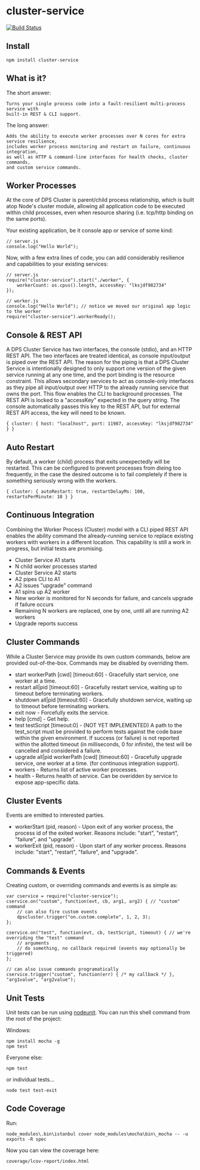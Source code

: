 # cluster-service

[![Build Status](https://travis-ci.org/godaddy/node-cluster-service.png)](https://travis-ci.org/godaddy/node-cluster-service)


## Install

	npm install cluster-service


## What is it?

The short answer:

	Turns your single process code into a fault-resilient multi-process service with
	built-in REST & CLI support.

The long answer:

	Adds the ability to execute worker processes over N cores for extra service resilience,
	includes worker process monitoring and restart on failure, continuous integration,
	as well as HTTP & command-line interfaces for health checks, cluster commands,
	and custom service commands.


 
## Worker Processes

At the core of DPS Cluster is parent/child process relationship, which is built atop Node's cluster module, allowing all application code to be executed within child processes, even when resource sharing (i.e. tcp/http binding on the same ports).

Your existing application, be it console app or service of some kind:

	// server.js
	console.log("Hello World");

Now, with a few extra lines of code, you can add considerably resilience and capabilities to your existing services:

	// server.js
	require("cluster-service").start("./worker", {
		workerCount: os.cpus().length, accessKey: "lksjdf982734"
	});

	// worker.js
	console.log("Hello World"); // notice we moved our original app logic to the worker
	require("cluster-service").workerReady();
	
	
## Console & REST API

A DPS Cluster Service has two interfaces, the console (stdio), and an HTTP REST API. The two interfaces are treated identical, as console input/output is piped over the REST API. The reason for the piping is that a DPS Cluster Service is intentionally designed to only support one version of the given service running at any one time, and the port binding is the resource constraint. This allows secondary services to act as console-only interfaces as they pipe all input/output over HTTP to the already running service that owns the port. This flow enables the CLI to background processes.
The REST API is locked to a "accessKey" expected in the query string. The console automatically passes this key to the REST API, but for external REST API access, the key will need to be known.

	{ cluster: { host: "localhost", port: 11987, accessKey: "lksjdf982734" } }


## Auto Restart

By default, a worker (child) process that exits unexpectedly will be restarted. This can be configured to prevent processes from dieing too frequently, in the case the desired outcome is to fail completely if there is something seriously wrong with the workers.

	{ cluster: { autoRestart: true, restartDelayMs: 100, restartsPerMinute: 10 } }


## Continuous Integration

Combining the Worker Process (Cluster) model with a CLI piped REST API enables the ability command the already-running service to replace existing workers with workers in a different location. This capability is still a work in progress, but initial tests are promising.

* Cluster Service A1 starts
* N child worker processes started
* Cluster Service A2 starts
* A2 pipes CLI to A1
* A2 issues "upgrade" command
* A1 spins up A2 worker
* New worker is monitored for N seconds for failure, and cancels upgrade if failure occurs
* Remaining N workers are replaced, one by one, until all are running A2 workers
* Upgrade reports success
 

## Cluster Commands

While a Cluster Service may provide its own custom commands, below are provided out-of-the-box. Commands may be disabled by overriding them.

* start workerPath [cwd] [timeout:60] - Gracefully start service, one worker at a time.
* restart all|pid [timeout:60] - Gracefully restart service, waiting up to timeout before terminating workers.
* shutdown all|pid [timeout:60] - Gracefully shutdown service, waiting up to timeout before terminating workers.
* exit now - Forcefully exits the service.
* help [cmd] - Get help.
* test testScript [timeout:0] - (NOT YET IMPLEMENTED) A path to the test_script must be provided to perform tests against the code base within the given environment. If success (or failure) is not reported within the allotted timeout (in milliseconds, 0 for infinite), the test will be cancelled and considered a failure.
* upgrade all|pid workerPath [cwd] [timeout:60] - Gracefully upgrade service, one worker at a time. (for continuous integration support).
* workers - Returns list of active worker processes.
* health - Returns health of service. Can be overidden by service to expose app-specific data.


## Cluster Events

Events are emitted to interested parties.

* workerStart (pid, reason) - Upon exit of any worker process, the process id of the exited worker. Reasons include: "start", "restart", "failure", and "upgrade".
* workerExit (pid, reason) - Upon start of any worker process. Reasons include: "start", "restart", "failure", and "upgrade".


## Commands & Events

Creating custom, or overriding commands and events is as simple as:

	var cservice = require("cluster-service");
	cservice.on("custom", function(evt, cb, arg1, arg2) { // "custom" command
		// can also fire custom events
		dpscluster.trigger("on.custom.complete", 1, 2, 3);
	};
	
	cservice.on("test", function(evt, cb, testScript, timeout) { // we're overriding the "test" command
		// arguments
		// do something, no callback required (events may optionally be triggered)
	}; 
	
	// can also issue commands programatically
	cservice.trigger("custom", function(err) { /* my callback */ }, "arg1value", "arg2value");

## Unit Tests

Unit tests can be run using [nodeunit](https://github.com/caolan/nodeunit). You can run this shell command from the root of the project:

Windows:

	npm install mocha -g
    npm test

Everyone else:

    npm test

or individual tests...

	node test test-exit


## Code Coverage

Run:

	node_modules\.bin\istanbul cover node_modules\mocha\bin\_mocha -- -u exports -R spec

Now you can view the coverage here:

	coverage/lcov-report/index.html
